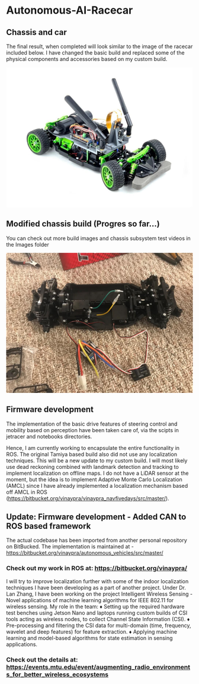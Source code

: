 # Autonomous-AI-Racecar

## Chassis and car ##

The final result, when completed will look similar to the image of the racecar included below. I have changed the basic build and replaced some of the physical components and accessories based on my custom build.

![Image of AI Racecar](https://github.com/Vthehusky/Autonomous-AI-Racecar/blob/main/Images/1.jpeg)

## Modified chassis build (Progres so far...) ##

You can check out more build images and chassis subsystem test videos in the Images folder

![Image of my AI Racecar](https://github.com/Vthehusky/Autonomous-AI-Racecar/blob/main/Images/77.jpeg)

## Firmware development ##

The implementation of the basic drive features of steering control and mobility based on perception have been taken care of, via the scipts in jetracer and notebooks directories.

Hence, I am currently working to encapsulate the entire functionality in ROS. The original Tamiya based build also did not use any localization techniques. This will be a new update to my custom build. I will most likely use dead reckoning combined with landmark detection and tracking to implement localization on offline maps. I do not have a LiDAR sensor at the moment, but the idea is to implement Adaptive Monte Carlo Localization (AMCL) since I have already implemented a localization mechanism based off AMCL in ROS (https://bitbucket.org/vinaypra/vinaypra_navfivedays/src/master/).

## Update: Firmware development - Added CAN to ROS based framework ##

The actual codebase has been imported from another personal repository on BitBucked. The implementation is maintained at -
https://bitbucket.org/vinaypra/autonomous_vehicles/src/master/

### Check out my work in ROS at: https://bitbucket.org/vinaypra/ ###

I will try to improve localization further with some of the indoor localization techniques I have been developing as a part of another project. Under Dr. Lan Zhang, I have been working on the project Intelligent Wireless Sensing - Novel applications of machine learning algorithms for IEEE 802.11 for wireless sensing.
My role in the team:
♦ Setting up the required hardware test benches using Jetson Nano and laptops running custom builds of CSI tools acting as wireless nodes, to collect Channel State Information (CSI).
♦ Pre-processing and filtering the CSI data for multi-domain (time, frequency, wavelet and deep features) for feature extraction.
♦ Applying machine learning and model-based algorithms for state estimation in sensing applications.

### Check out the details at: https://events.mtu.edu/event/augmenting_radio_environments_for_better_wireless_ecosystems ###
